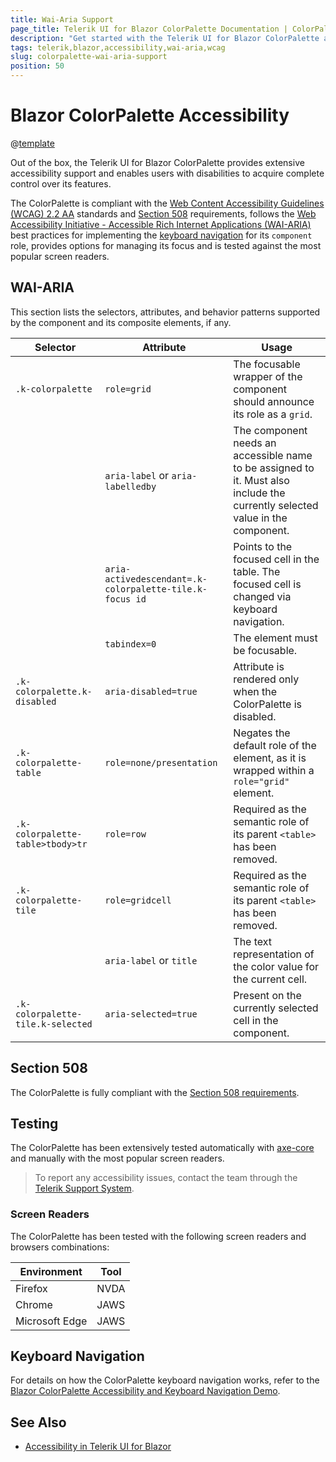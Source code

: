 ```yaml
---
title: Wai-Aria Support
page_title: Telerik UI for Blazor ColorPalette Documentation | ColorPalette Accessibility
description: "Get started with the Telerik UI for Blazor ColorPalette and learn about its accessibility support for WAI-ARIA, Section 508, and WCAG 2.2."
tags: telerik,blazor,accessibility,wai-aria,wcag
slug: colorpalette-wai-aria-support 
position: 50 
---
```


# Blazor ColorPalette Accessibility

@[template](/_contentTemplates/common/parameters-table-styles.md#table-layout)



Out of the box, the Telerik UI for Blazor ColorPalette provides extensive accessibility support and enables users with disabilities to acquire complete control over its features.


The ColorPalette is compliant with the [Web Content Accessibility Guidelines (WCAG) 2.2 AA](https://www.w3.org/TR/WCAG22/) standards and [Section 508](https://www.section508.gov/) requirements, follows the [Web Accessibility Initiative - Accessible Rich Internet Applications (WAI-ARIA)](https://www.w3.org/WAI/ARIA/apg/) best practices for implementing the [keyboard navigation](#keyboard-navigation) for its `component` role, provides options for managing its focus and is tested against the most popular screen readers.

## WAI-ARIA


This section lists the selectors, attributes, and behavior patterns supported by the component and its composite elements, if any.

| Selector | Attribute | Usage |
| -------- | --------- | ----- |
| `.k-colorpalette` | `role=grid` | The focusable wrapper of the component should announce its role as a `grid`. |
|  | `aria-label` or `aria-labelledby` | The component needs an accessible name to be assigned to it. Must also include the currently selected value in the component. |
|  | `aria-activedescendant=.k-colorpalette-tile.k-focus id` | Points to the focused cell in the table. The focused cell is changed via keyboard navigation. |
|  | `tabindex=0` | The element must be focusable. |
| `.k-colorpalette.k-disabled` | `aria-disabled=true` | Attribute is rendered only when the ColorPalette is disabled. |
| `.k-colorpalette-table` | `role=none/presentation` | Negates the default role of the element, as it is wrapped within a `role="grid"` element. |
| `.k-colorpalette-table>tbody>tr` | `role=row` | Required as the semantic role of its parent `<table>` has been removed. |
| `.k-colorpalette-tile` | `role=gridcell` | Required as the semantic role of its parent `<table>` has been removed. |
|  | `aria-label` or `title` | The text representation of the color value for the current cell. |
| `.k-colorpalette-tile.k-selected` | `aria-selected=true` | Present on the currently selected cell in the component. |

## Section 508


The ColorPalette is fully compliant with the [Section 508 requirements](http://www.section508.gov/).

## Testing


The ColorPalette has been extensively tested automatically with [axe-core](https://github.com/dequelabs/axe-core) and manually with the most popular screen readers.

> To report any accessibility issues, contact the team through the [Telerik Support System](https://www.telerik.com/account/support-center).

### Screen Readers


The ColorPalette has been tested with the following screen readers and browsers combinations:

| Environment | Tool |
| ----------- | ---- |
| Firefox | NVDA |
| Chrome | JAWS |
| Microsoft Edge | JAWS |



## Keyboard Navigation

For details on how the ColorPalette keyboard navigation works, refer to the [Blazor ColorPalette Accessibility and Keyboard Navigation Demo](https://demos.telerik.com/blazor-ui/colorpalette/keyboard-navigation).

## See Also

* [Accessibility in Telerik UI for Blazor](slug://accessibility-overview)